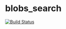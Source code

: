 # blobs_search

[![Build Status](https://travis-ci.org/tsileo/blobs_search.svg?branch=master)](https://travis-ci.org/tsileo/blobs_search)


